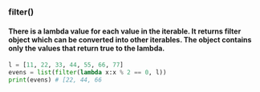 ### filter()

#### There is a lambda value for each value in the iterable. It returns filter object which can be converted into other iterables. The object contains only the values that return true to the lambda.

```Python
l = [11, 22, 33, 44, 55, 66, 77]
evens = list(filter(lambda x:x % 2 == 0, l))
print(evens) # [22, 44, 66

```
